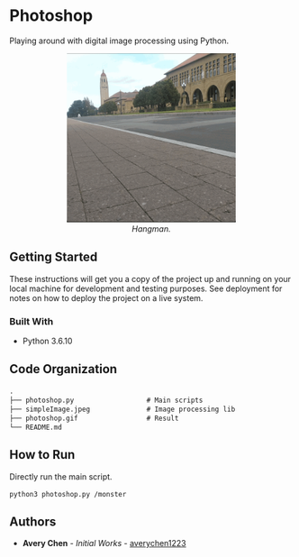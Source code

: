 # Photoshop

Playing around with digital image processing using Python.

<p align="center">
  <img width="300" height="300" src="https://github.com/averychen1223/photoshop/blob/main/photoshop.gif"/><br/>
  <em>Hangman.</em>
</p>

## Getting Started

These instructions will get you a copy of the project up and running on your local machine for development and testing purposes. See deployment for notes on how to deploy the project on a live system.

### Built With

* Python 3.6.10

## Code Organization

```
.
├── photoshop.py                  # Main scripts
├── simpleImage.jpeg              # Image processing lib
├── photoshop.gif                 # Result
└── README.md
```

## How to Run

Directly run the main script.

```
python3 photoshop.py /monster
```

## Authors

* **Avery Chen** - <i>Initial Works</i> - [averychen1223](https://github.com/averychen1223)
